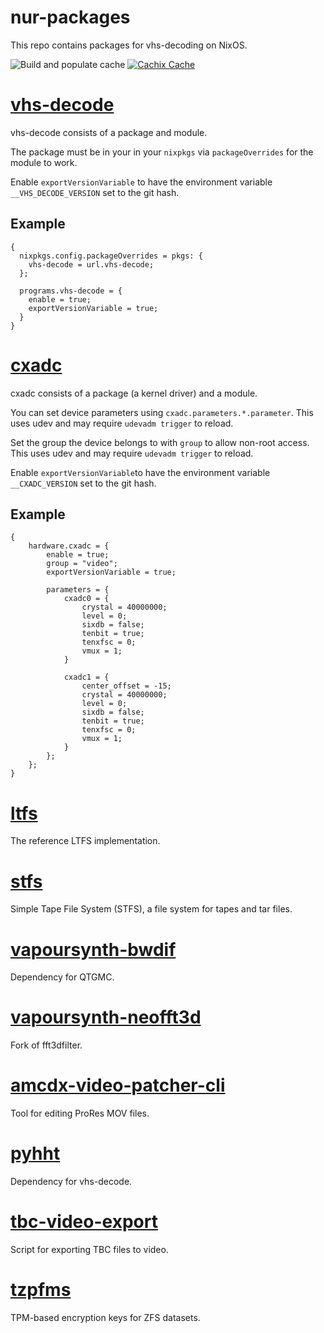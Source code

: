 # nur-packages
This repo contains packages for vhs-decoding on NixOS.

![Build and populate cache](https://github.com/JuniorISAJitterbug/nur-packages/workflows/Build%20and%20populate%20cache/badge.svg)
[![Cachix Cache](https://img.shields.io/badge/cachix-jitterbug-blue.svg)](https://jitterbug.cachix.org)


# [vhs-decode](https://github.com/oyvindln/vhs-decode)
vhs-decode consists of a package and module.

The package must be in your in your `nixpkgs` via `packageOverrides` for the module to work.

Enable `exportVersionVariable` to have the environment variable `__VHS_DECODE_VERSION` set to the git hash.

## Example
```
{
  nixpkgs.config.packageOverrides = pkgs: {
    vhs-decode = url.vhs-decode;
  };

  programs.vhs-decode = {
    enable = true;
    exportVersionVariable = true;
  }
}
```

# [cxadc](https://github.com/happycube/cxadc-linux3)
cxadc consists of a package (a kernel driver) and a module.

You can set device parameters using `cxadc.parameters.*.parameter`. This uses udev and may require `udevadm trigger` to reload.

Set the group the device belongs to with `group` to allow non-root access. This uses udev and may require `udevadm trigger` to reload.

Enable `exportVersionVariable`to have the environment variable `__CXADC_VERSION` set to the git hash.

## Example
```
{
    hardware.cxadc = {
        enable = true;
        group = "video";
        exportVersionVariable = true;

        parameters = {
            cxadc0 = {
                crystal = 40000000;
                level = 0;
                sixdb = false;
                tenbit = true;
                tenxfsc = 0;
                vmux = 1;
            }

            cxadc1 = {
                center_offset = -15;
                crystal = 40000000;
                level = 0;
                sixdb = false;
                tenbit = true;
                tenxfsc = 0;
                vmux = 1;
            }
        };
    };
}
```

# [ltfs](https://github.com/LinearTapeFileSystem/ltfs)
The reference LTFS implementation.

# [stfs](https://github.com/pojntfx/stfs)
Simple Tape File System (STFS), a file system for tapes and tar files.

# [vapoursynth-bwdif](https://github.com/HomeOfVapourSynthEvolution/VapourSynth-Bwdif)
Dependency for QTGMC.

# [vapoursynth-neofft3d](https://github.com/HomeOfAviSynthPlusEvolution/neo_FFT3D)
Fork of fft3dfilter.

# [amcdx-video-patcher-cli](https://mogurenko.com)
Tool for editing ProRes MOV files.

# [pyhht](https://github.com/jaidevd/pyhht)
Dependency for vhs-decode.

# [tbc-video-export](https://github.com/JuniorIsAJitterbug/tbc-video-export)
Script for exporting TBC files to video.

# [tzpfms](https://git.sr.ht/~nabijaczleweli/tzpfms)
TPM-based encryption keys for ZFS datasets.